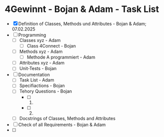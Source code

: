 # 4Gewinnt - Bojan & Adam - Task List

- [x] Definition of Classes, Methods und Attributes - Bojan & Adam; 07.02.2025
- [ ] Programming
   - [ ] Classes xyz - Adam
      - [ ] Class 4Connect - Bojan
   - [ ] Methods xyz - Adam
      - [ ] Methode A programmiert - Adam
   - [ ] Attributes xyz - Adam
   - [ ] Unit-Tests - Bojan
- [ ] Documentation
    - [ ] Task List - Adam
    - [ ] Specifiactions - Bojan
    - [ ] Tehory Questions - Bojan
       - [ ] 1.
       - [ ] 2.
    - [ ] Docstrings of Classes, Methods and Attributes
- [ ] Check of all Requirements - Bojan & Adam
- [ ] 